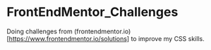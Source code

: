 # FrontEndMentor_Challenges
Doing challenges from (frontendmentor.io)[https://www.frontendmentor.io/solutions] to improve my CSS skills.
